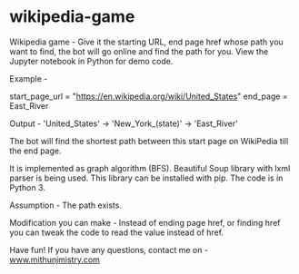 # wikipedia-game
Wikipedia game - Give it the starting URL, end page href whose path you want to find, the bot will go online and find the path for you.
View the Jupyter notebook in Python for demo code.

Example - 

start_page_url = "https://en.wikipedia.org/wiki/United_States"
end_page = East_River

Output - 'United_States' -> 'New_York_(state)' -> 'East_River'

The bot will find the shortest path between this start page on WikiPedia till the end page.

It is implemented as graph algorithm (BFS). Beautiful Soup library with lxml parser is being used. This library can be installed with pip.
The code is in Python 3. 

Assumption - The path exists.

Modification you can make - 
Instead of ending page href, or finding href you can tweak the code to read the value instead of href.

Have fun!
If you have any questions, contact me on - 
www.mithunjmistry.com
